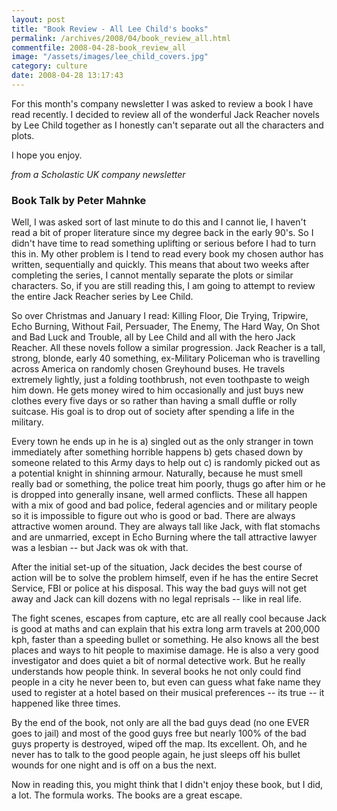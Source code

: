 ```yaml
---
layout: post
title: "Book Review - All Lee Child's books"
permalink: /archives/2008/04/book_review_all.html
commentfile: 2008-04-28-book_review_all
image: "/assets/images/lee_child_covers.jpg"
category: culture
date: 2008-04-28 13:17:43
---
```


For this month's company newsletter I was asked to review a book I have read recently. I decided to review all of the wonderful Jack Reacher novels by Lee Child together as I honestly can't separate out all the characters and plots.

I hope you enjoy.

_from a Scholastic UK company newsletter_

### Book Talk by Peter Mahnke

Well, I was asked sort of last minute to do this and I cannot lie, I haven't read a bit of proper literature since my degree back in the early 90's. So I didn't have time to read something uplifting or serious before I had to turn this in. My other problem is I tend to read every book my chosen author has written, sequentially and quickly. This means that about two weeks after completing the series, I cannot mentally separate the plots or similar characters. So, if you are still reading this, I am going to attempt to review the entire Jack Reacher series by Lee Child.

So over Christmas and January I read: Killing Floor, Die Trying, Tripwire, Echo Burning, Without Fail, Persuader, The Enemy, The Hard Way, On Shot and Bad Luck and Trouble, all by Lee Child and all with the hero Jack Reacher. All these novels follow a similar progression. Jack Reacher is a tall, strong, blonde, early 40 something, ex-Military Policeman who is travelling across America on randomly chosen Greyhound buses. He travels extremely lightly, just a folding toothbrush, not even toothpaste to weigh him down. He gets money wired to him occasionally and just buys new clothes every five days or so rather than having a small duffle or rolly suitcase. His goal is to drop out of society after spending a life in the military.

Every town he ends up in he is a) singled out as the only stranger in town immediately after something horrible happens b) gets chased down by someone related to this Army days to help out c) is randomly picked out as a potential knight in shinning armour. Naturally, because he must smell really bad or something, the police treat him poorly, thugs go after him or he is dropped into generally insane, well armed conflicts. These all happen with a mix of good and bad police, federal agencies and or military people so it is impossible to figure out who is good or bad. There are always attractive women around. They are always tall like Jack, with flat stomachs and are unmarried, except in Echo Burning where the tall attractive lawyer was a lesbian -- but Jack was ok with that.

After the initial set-up of the situation, Jack decides the best course of action will be to solve the problem himself, even if he has the entire Secret Service, FBI or police at his disposal. This way the bad guys will not get away and Jack can kill dozens with no legal reprisals -- like in real life.

The fight scenes, escapes from capture, etc are all really cool because Jack is good at maths and can explain that his extra long arm travels at 200,000 kph, faster than a speeding bullet or something. He also knows all the best places and ways to hit people to maximise damage. He is also a very good investigator and does quiet a bit of normal detective work. But he really understands how people think. In several books he not only could find people in a city he never been to, but even can guess what fake name they used to register at a hotel based on their musical preferences -- its true -- it happened like three times.

By the end of the book, not only are all the bad guys dead (no one EVER goes to jail) and most of the good guys free but nearly 100% of the bad guys property is destroyed, wiped off the map. Its excellent. Oh, and he never has to talk to the good people again, he just sleeps off his bullet wounds for one night and is off on a bus the next.

Now in reading this, you might think that I didn't enjoy these book, but I did, a lot. The formula works. The books are a great escape.
